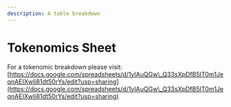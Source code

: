 ```yaml
---
description: A table breakdown
---
```


# Tokenomics Sheet

For a tokenomic breakdown please visit: [https://docs.google.com/spreadsheets/d/1ylAuQGw\_Q33sXpDfB5IT0m1JeqnAEIXwIj81dt50rYs/edit?usp=sharing](https://docs.google.com/spreadsheets/d/1ylAuQGw\_Q33sXpDfB5IT0m1JeqnAEIXwIj81dt50rYs/edit?usp=sharing)
